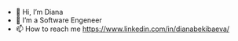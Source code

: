 - 👋 Hi, I’m Diana
- 👀 I’m a Software Engeneer 
- 📫 How to reach me https://www.linkedin.com/in/dianabekibaeva/

<!---
Diflorens/Diflorens is a ✨ special ✨ repository because its `README.md` (this file) appears on your GitHub profile.
You can click the Preview link to take a look at your changes.
--->

